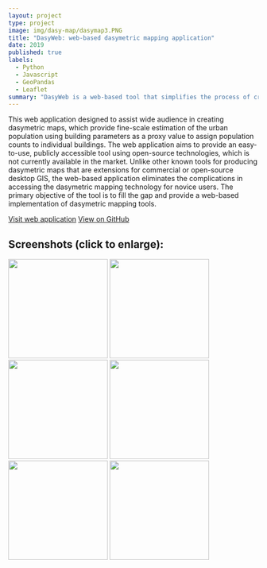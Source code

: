 ```yaml
---
layout: project
type: project
image: img/dasy-map/dasymap3.PNG
title: "DasyWeb: web-based dasymetric mapping application"
date: 2019
published: true
labels:
  - Python
  - Javascript
  - GeoPandas
  - Leaflet
summary: "DasyWeb is a web-based tool that simplifies the process of creating dasymetric maps for geographers, providing fine-scale estimation of urban population using building parameters."
---
```


<p>This web application designed to assist wide audience in creating dasymetric maps, which provide fine-scale estimation of the urban population using building parameters as a proxy value to assign population counts to individual buildings. The web application aims to provide an easy-to-use, publicly accessible tool using open-source technologies, which is not currently available in the market. Unlike other known tools for producing dasymetric maps that are extensions for commercial or open-source desktop GIS, the web-based application eliminates the complications in accessing the dasymetric mapping technology for novice users. The primary objective of the tool is to fill the gap and provide a web-based implementation of dasymetric mapping tools.</p>

<a href = "https://gol.pythonanywhere.com/" class="btn btn-outline-dark">Visit web application</a>
<a href = "https://gol.pythonanywhere.com/" class="btn btn-outline-dark">View on GitHub</a>

## Screenshots (click to enlarge):

<div class="text-center p-4">
   <a href="../img/dasy-map/dasymap1.PNG"> <img width="200px" src="..img/dasy-map/dasymap1.PNG" class="img-thumbnail" ></a>
   <a href="../img/dasy-map/dasymap2.PNG"> <img width="200px" src="..img/dasy-map/dasymap2.PNG" class="img-thumbnail" ></a>
   <a href="../img/dasy-map/dasymap3.PNG"> <img width="200px" src="..img/dasy-map/dasymap3.PNG" class="img-thumbnail" ></a>
   <a href="../img/dasy-map/dasymap4.PNG"> <img width="200px" src="..img/dasy-map/dasymap4.PNG" class="img-thumbnail" ></a>
   <a href="../img/dasy-map/dasymap5.PNG"> <img width="200px" src="..img/dasy-map/dasymap5.PNG" class="img-thumbnail" ></a>
   <a href="../img/dasy-map/dasymap6.PNG"> <img width="200px" src="..img/dasy-map/dasymap6.PNG" class="img-thumbnail" ></a>
</div>
